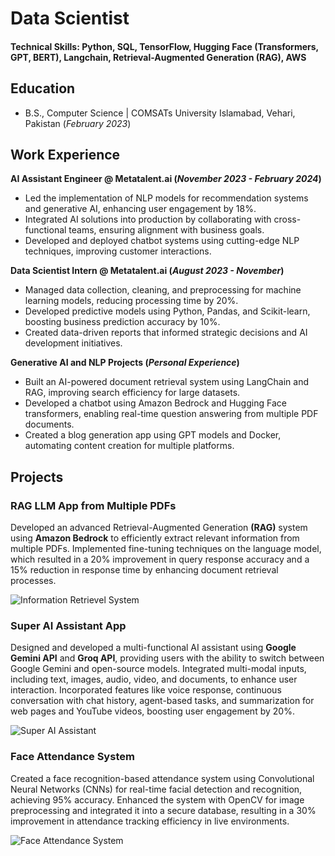 # Data Scientist

#### Technical Skills: Python, SQL, TensorFlow, Hugging Face (Transformers, GPT, BERT), Langchain, Retrieval-Augmented Generation (RAG), AWS

## Education

- B.S., Computer Science | COMSATs University Islamabad, Vehari, Pakistan (_February 2023_)

## Work Experience
**AI Assistant Engineer @ Metatalent.ai (_November 2023 - February 2024_)**
- Led the implementation of NLP models for recommendation systems and generative AI, enhancing user engagement by 18%.
- Integrated AI solutions into production by collaborating with cross-functional teams, ensuring alignment with business goals.
- Developed and deployed chatbot systems using cutting-edge NLP techniques, improving customer interactions.

**Data Scientist Intern @ Metatalent.ai (_August 2023 - November_)**
- Managed data collection, cleaning, and preprocessing for machine learning models, reducing processing time by 20%.
- Developed predictive models using Python, Pandas, and Scikit-learn, boosting business prediction accuracy by 10%.
- Created data-driven reports that informed strategic decisions and AI development initiatives.

**Generative AI and NLP Projects (_Personal Experience_)**
- Built an AI-powered document retrieval system using LangChain and RAG, improving search efficiency for large datasets.
- Developed a chatbot using Amazon Bedrock and Hugging Face transformers, enabling real-time question answering from multiple PDF documents.
- Created a blog generation app using GPT models and Docker, automating content creation for multiple platforms.

## Projects
### RAG LLM App from Multiple PDFs

Developed an advanced Retrieval-Augmented Generation **(RAG)** system using **Amazon Bedrock** to efficiently extract relevant information from multiple PDFs. Implemented fine-tuning techniques on the language model, which resulted in a 20% improvement in query response accuracy and a 15% reduction in response time by enhancing document retrieval processes.

![Information Retrievel System](/assets/img/Information_retrievel_RAG.png)

### Super AI Assistant App

Designed and developed a multi-functional AI assistant using **Google Gemini API** and **Groq API**, providing users with the ability to switch between Google Gemini and open-source models. Integrated multi-modal inputs, including text, images, audio, video, and documents, to enhance user interaction. Incorporated features like voice response, continuous conversation with chat history, agent-based tasks, and summarization for web pages and YouTube videos, boosting user engagement by 20%.

![Super AI Assistant](/assets/img/Super_AI_Assistant.png)

### Face Attendance System

Created a face recognition-based attendance system using Convolutional Neural Networks (CNNs) for real-time facial detection and recognition, achieving 95% accuracy. Enhanced the system with OpenCV for image preprocessing and integrated it into a secure database, resulting in a 30% improvement in attendance tracking efficiency in live environments.

![Face Attendance System](/assets/img/Face_attendance_System.png)
